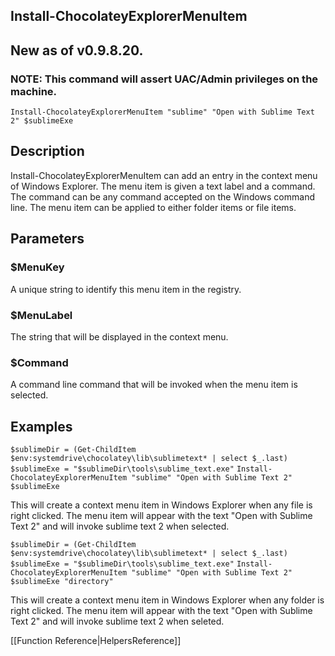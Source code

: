 ## Install-ChocolateyExplorerMenuItem
## New as of v0.9.8.20.
### NOTE: This command will assert UAC/Admin privileges on the machine.

`Install-ChocolateyExplorerMenuItem "sublime" "Open with Sublime Text 2" $sublimeExe`

## Description
Install-ChocolateyExplorerMenuItem can add an entry in the context menu of
Windows Explorer. The menu item is given a text label and a command. The command
can be any command accepted on the Windows command line. The menu item can be
applied to either folder items or file items.

## Parameters
### $MenuKey
A unique string to identify this menu item in the registry.

### $MenuLabel
The string that will be displayed in the context menu.

### $Command
A command line command that will be invoked when the menu item is selected.

## Examples
`$sublimeDir = (Get-ChildItem $env:systemdrive\chocolatey\lib\sublimetext* | select $_.last)`
`$sublimeExe = "$sublimeDir\tools\sublime_text.exe"`
`Install-ChocolateyExplorerMenuItem "sublime" "Open with Sublime Text 2" $sublimeExe`

This will create a context menu item in Windows Explorer when any file is right clicked. The menu item will appear with the text "Open with Sublime Text 2" and will invoke sublime text 2 when selected.

`$sublimeDir = (Get-ChildItem $env:systemdrive\chocolatey\lib\sublimetext* | select $_.last)`
`$sublimeExe = "$sublimeDir\tools\sublime_text.exe"`
`Install-ChocolateyExplorerMenuItem "sublime" "Open with Sublime Text 2" $sublimeExe "directory"`

This will create a context menu item in Windows Explorer when any folder is right clicked. The menu item will appear with the text "Open with Sublime Text 2" and will invoke sublime text 2 when seleted.

[[Function Reference|HelpersReference]]